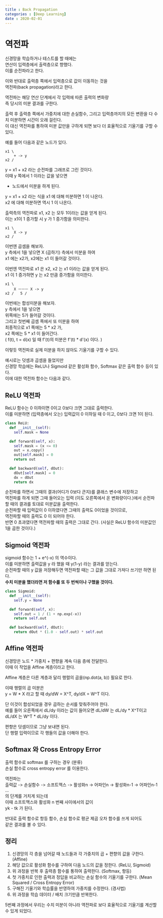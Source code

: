 ```yaml
---
title : Back Propagation
categories : [Deep Learning]
date : 2020-02-01
---
```


# 역전파

신경망을 학습하거나 테스트를 할 때에는  
연산이 입력층에서 출력층으로 향했다.  
이를 순전파라고 한다.  

이와 반대로 출력층 쪽에서 입력층으로 값이 이동하는 것을  
역전파(back propagation)라고 한다.  

역전파는 해당 연산 단계에서 각 입력에 따른 출력의 변화량  
즉 당시의 미분 결과를 구한다.  

출력 후 출력층 쪽에서 가중치에 대한 손실함수, 그리고 입력층까지의 모든 변환을 다 수치 미분하면 시간이 오래 걸린다.  
이 대신 역전파를 통하여 미분 값만을 구하게 되면 보다 더 효율적으로 기울기를 구할 수 있다.  

예를 들어 다음과 같은 노드가 있다.  
```
x1 \    
    + -> y  
x2 /   
```
y = x1 + x2 라는 순전파를 그래프로 그린 것이다.  
이때 y 쪽에서 1 이라는 값을 넣으면  
+ 노드에서 미분을 하게 된다.  

y = x1 + x2 라는 식을 x1 에 대해 미분하면 1 이 나온다.  
x2 에 대해 미분하면 역시 1 이 나온다.  

출력측의 역전파로 x1, x2 는 모두 1이라는 값을 얻게 된다.  
이는 x1이 1 증가할 시 y 가 1 증가함을 의미한다.  

```
x1 \    
    X -> y  
x2 /   
```

이번엔 곱셈을 해보자.  
y 측에서 1을 넣으면 X (곱하기) 측에서 미분을 하여  
x1 에는 x2가, x2에는 x1 이 들어갈 것이다.  

이번엔 역전파로 x1 은 x2, x2 는 x1 이라는 값을 얻게 된다.  
x1 이 1 증가하면 y 는 x2 만큼 증가함을 의미한다.  

```
x1 \
    X ㅡㅡㅡ X -> y
x2 /   5 /
```

이번에는 합성미분을 해보자.  
y 측에서 1을 넣으면  
위쪽에는 5가 들어갈 것이다.  
그리고 첫번째 곱셈 쪽에서 또 미분을 하여  
최종적으로 x1 쪽에는 5 * x2 가,  
x2 쪽에는 5 * x1 이 들어간다.  
( f(t), t = d(x) 일 때 f'(t)의 미분은 f'(t) * d'(x) 이다. )

이렇듯 역전파로 실제 미분을 하지 않아도 기울기를 구할 수 있다.  

예시로는 덧셈과 곱셈을 들었지만  
신경망 학습에는 ReLU나 Sigmoid 같은 활성화 함수, Softmax 같은 출력 함수 등이 있다.  
이에 대한 역전파 함수는 다음과 같다.  


## ReLU 역전파

ReLU 함수는 0 이하이면 0이고 0보다 크면 그대로 출력한다.  
이를 미분하면 (입력층에서 오는) 입력값이 0 이하일 때 0 이고, 0보다 크면 1이 된다.  

```python
class ReLU:
  def __init__(self):
    self.mask = None
  
  def forward(self, x):
    self.mask = (x <= 0)
    out = x.copy()
    out[self.mask] = 0
    return out
   
  def backward(self, dOut):
    dOut[self.mask] = 0
    dx = dOut
    return dx
```

순전파를 하면서 그때의 결과(어디가 0보다 큰지)를 클래스 변수에 저장하고  
역전파를 하게 되면 그때 들어오는 입력 (이도 오른쪽에서 온 변화량이다.)에서 순전파할 때의 결과를 토대로 미분값을 출력한다.  
순전파할 때 입력값이 0 이하였다면 그때의 출력도 0이었을 것이므로,  
역전파할 때의 출력도 0 이 되어야 한다.  
반면 0 초과였다면 역전파할 때의 출력은 그대로 간다. (사실은 ReLU 함수의 미분값인 1을 곱한 것이다.)    

## Sigmoid 역전파

sigmoid 함수는 1 + e^(-x) 의 역수이다.  
이를 미분하면 출력값을 y 라 했을 때 y(1-y) 라는 결과를 얻는다.  
순전파할 때의 y 값을 저장해두면 역전파할 때는 그 값을 그대로 가져다 쓰기만 하면 된다.  
**수치 미분을 했더라면 저 함수를 또 두 번씩이나 구했을 것이다.**

```python
class Sigmoid:
  def __init__(self):
    self.y = None
  
  def forward(self, x):
    self.out = 1 / (1 + np.exp(-x))
    return self.out
    
  def backward(self, dOut):
    return dOut * (1.0 - self.out) * self.out
```

## Affine 역전파

신경망은 노드 * 가중치 + 편향을 계속 다음 층에 전달한다.  
이때 이 작업을 Affine 계층이라고 한다.  

Affine 계층은 다른 계층과 달리 행렬의 곱을(np.dot(a, b)) 필요로 한다.  

이때 행렬의 곱 미분은  
y = W * X 라고 할 때 dy/dW = X^T, dy/dX = W^T 이다.  

단 이것이 합성되었을 경우 곱하는 순서를 맞춰주어야 한다.  
예를 들어 오른쪽에서 dL/dy 이라는 값이 들어오면 dL/dW 는 dL/dy * X^T이고  
dL/dX 는 W^T * dL/dy 이다.  

편향은 덧셈이므로 그냥 보내면 된다.  
단 행렬 입력이므로 각 행들의 값을 더해야 한다.  

## Softmax 와 Cross Entropy Error

출력 함수로 softmax 를 구하는 경우 (분류)  
손실 함수로 cross entropy error 를 이용한다.  

역전파는  
출력값 -> 손실함수 -> 소프트맥스 -> 활성화n -> 어파인n -> 활성화n-1 -> 어파인n-1 ...  
의 단계를 거치게 되는데  
이때 소프트맥스와 활성화 n 번째 사이에서의 값이  
yk - tk 가 된다.  

반대로 출력 함수로 항등 함수, 손실 함수로 평균 제곱 오차 함수를 쓰게 되어도  
같은 결과를 볼 수 있다.  


## 정리

1. 신경망의 각 층을 넘어갈 때 노드들과 각 가중치의 곱 + 편향의 값을 구한다. (Affine)  
2. 해당 값으로 활성화 함수를 구하여 다음 노드의 값을 정한다. (ReLU, Sigmoid)  
3. 위 과정을 반복 후 출력층 함수를 통하여 출력한다. (Softmax, 항등)  
4. 첫 가중치로 인한 출력과 정답을 비교하는 손실 함수의 기울기를 구한다. (Mean Squared / Cross Entropy Error)  
5. 구해진 기울기와 학습률을 반영하여 가중치를 수정한다. (경사법)  
6. 위 과정을 학습 데이터 / 배치 크기만큼 반복한다.  

5번째 과정에서 우리는 수치 미분이 아니라 역전파로 보다 효율적으로 기울기를 계산할 수 있게 되었다.  
